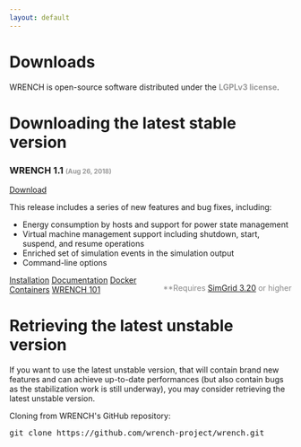```yaml
---
layout: default
---
```


<div class="page-header">
    <div class="container">
        <div class="row">
            <div class="col-lg-6 col-md-6 col-sm-6 col-xs-12">
                <div class="page-section">
                    <h1 class="page-title ">Downloads</h1>
                    <div class="page-breadcrumb">
                        WRENCH is open-source software distributed under the <strong style="color: #999">LGPLv3 license</strong>.
                    </div>
                </div>
            </div>
            <div class="col-lg-6 col-md-6 col-sm-6 hidden-xs">
                <div class="page-section">
                    <p>
                        <!-- ADD GENERAL TEXT ABOUT DOWNLOADS --> 
                    </p>
                </div>
            </div>
        </div>
    </div>
</div>

<div class="space-small">
    <div class="container">
        <div class="row">
            <div class="col-lg-12 col-md-12 col-sm-12 col-xs-12">
                <div class="section-title">
                    <h1>Downloading the latest stable version</h1>
                </div>
            </div>
        </div>
        <div class="row">
            <div class="col-lg-12 col-md-12 col-sm-12 col-xs-12">
                <div class="plan-block">
                    <div class="plan-header">
                        <h3>WRENCH 1.1 <span style="color: #999; font-size: 0.7em">(Aug 26, 2018)</span></h3>
                        <p class="plan-price">
                            <a href="https://github.com/wrench-project/wrench/releases/tag/1.1" class="btn btn-default ">
                                <i class="fa fa-download"></i> Download
                            </a>
                        </p>
                    </div>
                    <div class="plan-content">
                        <p>This release includes a series of new features and bug fixes, including:
                            <ul class="angle angle-right">
                                <li>Energy consumption by hosts and support for power state management</li>
                                <li>Virtual machine management support including shutdown, start, suspend, and resume operations</li>
                                <li>Enriched set of simulation events in the simulation output</li>
                                <li>Command-line options</li>
                            </ul>
                            <p style="color: #888; float: right">
                                **Requires <a href="https://simgrid.org" target="_blank">SimGrid 3.20</a> or higher
                            </p>
                            <a href="/wrench/1.1/user/install.html" class="btn btn-default btn-xs"><i class="fa fa-cog"></i> Installation</a>
                            <a href="/wrench/1.1/user/index.html" class="btn btn-default btn-xs"><i class="fa fa-book"></i> Documentation</a>
                            <a href="https://hub.docker.com/r/wrenchproject/wrench/" target="_blank" class="btn btn-default btn-xs"><i class="fa fa-docker"></i> Docker Containers</a>
                            <a href="/wrench/1.1/user/wrench-101.html" class="btn btn-default btn-xs"><i class="fa fa-graduation-cap"></i> WRENCH 101</a>
                        </p>
                    </div>
                </div>
            </div>
        </div>
    </div>
</div>

<div class="space-medium bg-light">
    <div class="container">
        <div class="row">
            <div class="col-lg-12 col-md-12 col-sm-12 col-xs-12">
                <div class="section-title">
                    <h1>Retrieving the latest unstable version</h1>
                    <p>If you want to use the latest unstable version, that will contain brand new features and can achieve up-to-date performances (but also contain bugs as the stabilization work is still underway), you may consider retrieving the latest unstable version.</p>
                </div>
            </div>
        </div>
        <div class="row">
            <div class="col-lg-12 col-md-12 col-sm-12 col-xs-12">
                <div class="feature-block">
                    <a href="https://github.com/wrench-project/wrench" target="_blank" class=" feature-icon">
                        <i class="fa fa-github"></i>
                    </a>
                    <div class="feature-content">
                        <p style="margin-bottom: 1em">Cloning from WRENCH's GitHub repository:</p>
                        <pre>git clone https://github.com/wrench-project/wrench.git</pre>
                    </div>
                </div>
            </div>
        </div>
    </div>
</div>